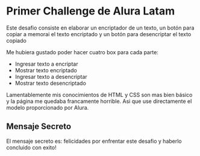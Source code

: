 # Primer Challenge de Alura Latam

Este desafio consiste en elaborar un encriptador de un texto, un botón para copiar a memorai el texto encriptado y un botón para desencriptar el texto copiado

Me hubiera gustado poder hacer cuatro box para cada parte:
* Ingresar texto a encriptar
* Mostrar texto encriptado
* Ingresar texto a desencriptar
* Mostrar texto desencriptado

Lamentablemente mis conocimientos de HTML y CSS son mas bien básico y la página me quedaba francamente horrible. Asi que use directamente el modelo proporcionado por Alura.

## Mensaje Secreto

El mensaje secreto es: felicidades por enfrentar este desafio y haberlo concluido con exito!
